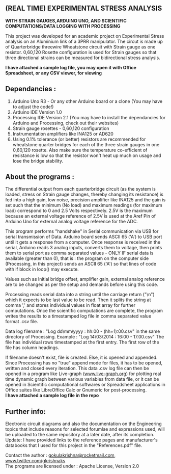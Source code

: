 (REAL TIME) EXPERIMENTAL STRESS ANALYSIS 
--------------
<B>WITH STRAIN GAUGES,ARDUINO UNO, AND SCIENTIFIC COMPUTATIONS/DATA LOGGING WITH PROCESSING </b>

This project was developed for an academic project on Experimental Stress analysis on an Aluminium link of a 3PRR manipulator. The circut is made up of Quarterbridge threewire Wheatstone circuit with Strain gauge as one resistor. 0,60,120 Rosette configuration is used for Strain gauges so that three directional strains can be measured for bidirectional stress analysis. 

<b>I have attached a sample log file, you may open it with Office Spreadsheet, or any CSV viewer, for viewing </b>  

Dependancies :
--------------

1) Arduino Uno R3 - Or any other Arduino board or a clone (You may have to adjust the code!)  
2) Arduino IDE Version 1.0  
3) Processing IDE Version 2.1 (You may have to install the dependancies for Arduino and Processing, check out their  websites)  
4) Strain gauge rosettes - 0,60,120 configuration  
5) Instrumentation amplifiers like INA125 or AD620  
6) Using 0.1% tolerance (or better) resistors are recommended for wheatstone quarter bridges for each of the three strain gauges in one 0,60,120 rosette.  Also make sure the temperature co-efficient of resistance is low so that the resistor won't heat up much on usage and lose the bridge stability.  

About the programs :
-------------

The differential output from each quarterbridge circuit (as the system is loaded, stress on Strain gauge changes, thereby changing its resistance) is fed into a high gain, low noise, precision amplifier like INA125 and the gain is set such that the minimum (No load) and maximum readings (for maximum load) correspond to 0 and 2.5 Volts respectively. 2.5V is the maximum because an external voltage reference of 2.5V is used at the Aref Pin of Arduino Uno for external analog voltage reference for the ADC.

This program performs "handshake" in Serial communication via USB for serial transmission of Data.
Arduino board sends ASCII 65 ('A') to USB port until it gets a response from a computer.
Once response is received in the serial, Arduino reads 3 analog inputs, converts them to voltage, then prints them to serial port as comma separated values - ONLY IF serial data is available (greater than 0), that is : the program on the computer side (Processing, in this project) sends an ASCII 65 ('A') so that lines of code with if block in loop() may execute.  

Values such as Initial bridge offset, amplifier gain, external analog reference are to be changed as per the setup and demands before using this code.  

Processing reads serial data into a string until the carriage return ("\n") which it expects to be last value to be read. Then it splits the string at comma ',' and stores individual values in float array for further computations. Once the scientific computations are complete, the program writes the results to a timestamped log file in comma separated value format .csv file.  

Data log filename : "Log dd\mm\yyyy : hh:00 - (hh+1):00.csv" in the same directory of Processing. 
Example : "Log 14\03\2014 : 16:00 - 17.00.csv" 
The file has individual rows timestamped at the first entry. The first row of the file has column headings.  

If filename doesn't exist, file is created. Else, it is opened and appended. Since Processing has no "true" append mode for files, it has to be opened, written and closed every iteration. This data .csv log file can then be opened in a program like Live-graph (www.live-graph.org) for plotting real time dynamic graph between various  variables from data file, or it can be opened in Scientific computational softwares or Spreadsheet applications in Office suites like LibreOffice Calc or Gnumeric for post-processing.  
<b> I have attached a sample log file in the repo </b>

Further info: 
-------------

Electronic circuit diagrams and also the documentation on the Engineering topics that include reasons for selected forumlae and expressions used, will be uploaded to the same repository at a later date, after its completion. 
Update: I have provided links to the reference pages and manufacturer's databooks that I used for this project in the "References.pdf" file.

Contact the author : gokulakrishna@rocketmail.com, www.twitter.com/gkrishnaks  
The programs are licensed under : Apache License, Version 2.0
